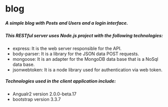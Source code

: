 # blog
##### A simple blog with Posts and Users and a login interface. 
#####  This RESTful server uses Node.js project with the following technologies:
* express: It is the web server responsible for the API.
* body-parser: It is a library for the JSON data POST requests.
* mongoose: It is an adapter for the MongoDB data base that is a NoSql data base.
* jsonwebtoken: It is a node library used for authentication via web token.
##### Technologies used in the client application include:
* Angualr2 version 2.0.0-beta.17
* bootstrap version 3.3.7
